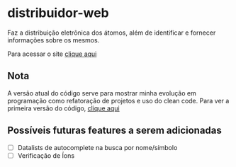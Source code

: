 # distribuidor-web

Faz a distribuição eletrônica dos átomos, além de identificar e fornecer informações sobre os mesmos.

Para acessar o site [clique aqui](https://arthurlobopro.github.io/distribuidor-web/)

## Nota

A versão atual do código serve para mostrar minha evolução em programação como refatoração de projetos e uso do clean code. Para ver a primeira versão do código, [clique aqui](https://github.com/ArthurLobopro/distribuidor-web/tree/v1.0.0)

## Possíveis futuras features a serem adicionadas

- [ ] Datalists de autocomplete na busca por nome/símbolo
- [ ] Verificação de Íons

